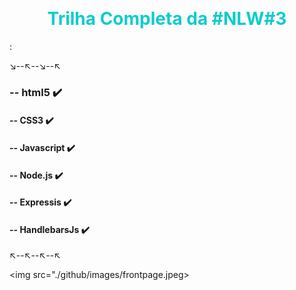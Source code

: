 <style>
.h1 { color:#0fcccc;
text-align:center;}
</style>


&nbsp;

<h1 class="h1"> Trilha Completa da #NLW#3 </h1>
 


:



↘️--↖️--↘️--↖️     
### -- html5 ✔️
#### -- CSS3 ✔️
#### -- Javascript ✔️ 
#### -- Node.js    ✔️  
#### -- Expressis    ✔️
#### -- HandlebarsJs ✔️

↖️--↖️--↖️--↖️
<br/>


<img src="./github/images/frontpage.jpeg></img>